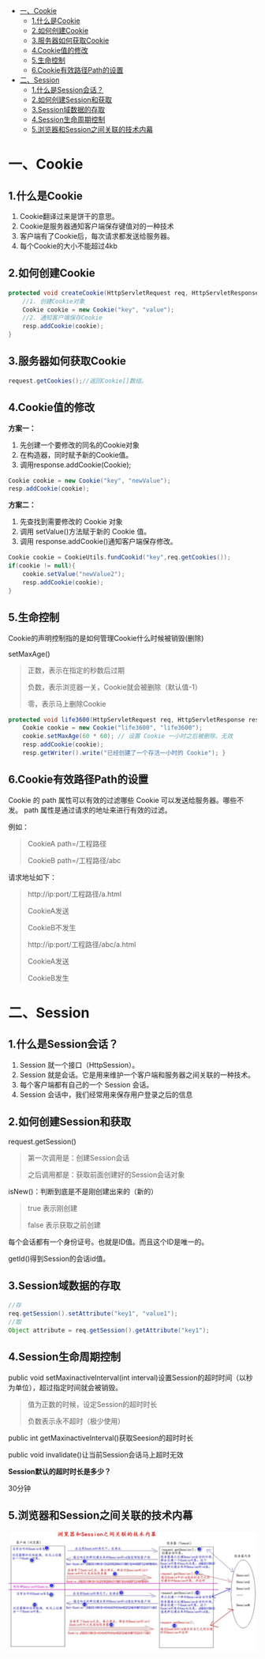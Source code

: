 * [一、Cookie](#一cookie)
    * [1.什么是Cookie](#1什么是cookie)
    * [2.如何创建Cookie](#2如何创建cookie)
    * [3.服务器如何获取Cookie](#3服务器如何获取cookie)
    * [4.Cookie值的修改](#4cookie值的修改)
    * [5.生命控制](#5生命控制)
    * [6.Cookie有效路径Path的设置](#6cookie有效路径path的设置)
* [二、Session](#二session)
    * [1.什么是Session会话？](#1什么是session会话)
    * [2.如何创建Session和获取](#2如何创建session和获取)
    * [3.Session域数据的存取](#3session域数据的存取)
    * [4.Session生命周期控制](#4session生命周期控制)
    * [5.浏览器和Session之间关联的技术内幕](#5浏览器和session之间关联的技术内幕)

# 一、Cookie

## 1.什么是Cookie

1. Cookie翻译过来是饼干的意思。
2. Cookie是服务器通知客户端保存键值对的一种技术
3. 客户端有了Cookie后，每次请求都发送给服务器。
4. 每个Cookie的大小不能超过4kb

## 2.如何创建Cookie

~~~java
protected void createCookie(HttpServletRequest req, HttpServletResponse resp) throws ServletException, IOException {
    //1. 创建Cookie对象
    Cookie cookie = new Cookie("key", "value");
    //2. 通知客户端保存Cookie
    resp.addCookie(cookie);
}
~~~

## 3.服务器如何获取Cookie

~~~java
request.getCookies();//返回Cookie[]数组。
~~~

## 4.Cookie值的修改

**方案一：**

1. 先创建一个要修改的同名的Cookie对象
2. 在构造器，同时赋予新的Cookie值。
3. 调用response.addCookie(Cookie);

~~~java
Cookie cookie = new Cookie("key", "newValue");
resp.addCookie(cookie);
~~~

**方案二：**

1. 先查找到需要修改的 Cookie 对象 
2. 调用 setValue()方法赋于新的 Cookie 值。 
3. 调用 response.addCookie()通知客户端保存修改。

~~~java
Cookie cookie = CookieUtils.fundCookid("key",req.getCookies());
if(cookie != null){
    cookie.setValue("newValue2");
    resp.addCookie(cookie);
}
~~~


## 5.生命控制

Cookie的声明控制指的是如何管理Cookie什么时候被销毁(删除)

setMaxAge()

> 正数，表示在指定的秒数后过期
>
> 负数，表示浏览器一关，Cookie就会被删除（默认值-1）
>
> 零，表示马上删除Cookie

~~~java
protected void life3600(HttpServletRequest req, HttpServletResponse resp) throws ServletException, IOException { 
    Cookie cookie = new Cookie("life3600", "life3600");
    cookie.setMaxAge(60 * 60); // 设置 Cookie 一小时之后被删除。无效 
    resp.addCookie(cookie);
    resp.getWriter().write("已经创建了一个存活一小时的 Cookie"); }
~~~

## 6.Cookie有效路径Path的设置

Cookie 的 path 属性可以有效的过滤哪些 Cookie 可以发送给服务器。哪些不发。 path 属性是通过请求的地址来进行有效的过滤。 

例如：

> CookieA 			path=/工程路径 
>
> CookieB 			path=/工程路径/abc

请求地址如下：

> http://ip:port/工程路径/a.html
>
> CookieA发送
>
> CookieB不发生
>
> http://ip:port/工程路径/abc/a.html
>
> CookieA发送
>
> CookieB发生

# 二、Session

## 1.什么是Session会话？

1. Session 就一个接口（HttpSession）。 
2. Session 就是会话。它是用来维护一个客户端和服务器之间关联的一种技术。 
3. 每个客户端都有自己的一个 Session 会话。 
4. Session 会话中，我们经常用来保存用户登录之后的信息

## 2.如何创建Session和获取

request.getSession()

> 第一次调用是：创建Session会话
>
> 之后调用都是：获取前面创建好的Session会话对象

isNew()：判断到底是不是刚创建出来的（新的）

> true		表示刚创建
>
> false		表示获取之前创建

每个会话都有一个身份证号。也就是ID值。而且这个ID是唯一的。

getId()得到Session的会话id值。

## 3.Session域数据的存取

~~~java
//存
req.getSession().setAttribute("key1", "value1");
//取
Object attribute = req.getSession().getAttribute("key1");
~~~

## 4.Session生命周期控制

public void setMaxinactiveInterval(int interval)设置Session的超时时间（以秒为单位），超过指定时间就会被销毁。

> 值为正数的时候，设定Session的超时时长
>
> 负数表示永不超时（极少使用）

public int getMaxinactiveInterval()获取Seesion的超时时长

public void invalidate()让当前Session会话马上超时无效



**Session默认的超时时长是多少？**

30分钟



## 5.浏览器和Session之间关联的技术内幕

![nm](../../pic/37nm.png)
